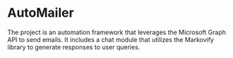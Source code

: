 # AutoMailer
The project is an automation framework that leverages the Microsoft Graph API to send emails. It includes a chat module that utilizes the Markovify library to generate responses to user queries. 
